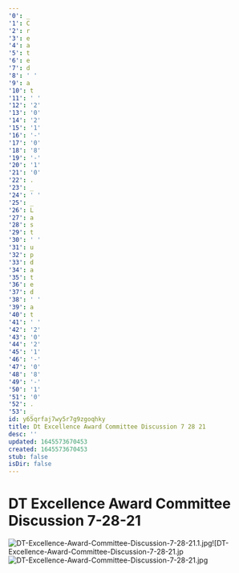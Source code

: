```yaml
---
'0': _
'1': C
'2': r
'3': e
'4': a
'5': t
'6': e
'7': d
'8': ' '
'9': a
'10': t
'11': ' '
'12': '2'
'13': '0'
'14': '2'
'15': '1'
'16': '-'
'17': '0'
'18': '8'
'19': '-'
'20': '1'
'21': '0'
'22': .
'23': _
'24': ' '
'25': _
'26': L
'27': a
'28': s
'29': t
'30': ' '
'31': u
'32': p
'33': d
'34': a
'35': t
'36': e
'37': d
'38': ' '
'39': a
'40': t
'41': ' '
'42': '2'
'43': '0'
'44': '2'
'45': '1'
'46': '-'
'47': '0'
'48': '8'
'49': '-'
'50': '1'
'51': '0'
'52': .
'53': _
id: y65qrfaj7wy5r7g9zgoqhky
title: Dt Excellence Award Committee Discussion 7 28 21
desc: ''
updated: 1645573670453
created: 1645573670453
stub: false
isDir: false
---
```


# DT Excellence Award Committee Discussion 7-28-21


![DT-Excellence-Award-Committee-Discussion-7-28-21.1.jpg](/assets/dt-excellence-award-committee-discussion-7-28-21-6ioaouptf1dn.jpg)![DT-Excellence-Award-Committee-Discussion-7-28-21.jp![DT-Excellence-Award-Committee-Discussion-7-28-21.jpg](/assets/dt-excellence-award-committee-discussion-7-28-21-8jyqyqshc7cz.jpg)

